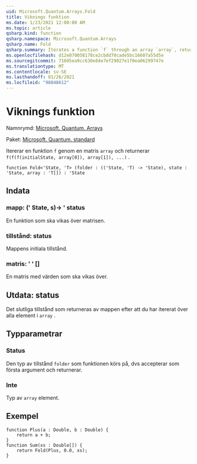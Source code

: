 ```yaml
---
uid: Microsoft.Quantum.Arrays.Fold
title: Viknings funktion
ms.date: 1/23/2021 12:00:00 AM
ms.topic: article
qsharp.kind: function
qsharp.namespace: Microsoft.Quantum.Arrays
qsharp.name: Fold
qsharp.summary: Iterates a function `f` through an array `array`, returning `f(f(f(initialState, array[0]), array[1]), ...)`.
ms.openlocfilehash: d12e070058178ce2cbdd70cade5bc16607a55d5e
ms.sourcegitcommit: 71605ea9cc630e84e7ef29027e1f0ea06299747e
ms.translationtype: MT
ms.contentlocale: sv-SE
ms.lasthandoff: 01/26/2021
ms.locfileid: "98848612"
---
```

# <a name="fold-function"></a>Viknings funktion

Namnrymd: [Microsoft. Quantum. Arrays](xref:Microsoft.Quantum.Arrays)

Paket: [Microsoft. Quantum. standard](https://nuget.org/packages/Microsoft.Quantum.Standard)


Itererar en funktion `f` genom en matris `array` och returnerar `f(f(f(initialState, array[0]), array[1]), ...)` .

```qsharp
function Fold<'State, 'T> (folder : (('State, 'T) -> 'State), state : 'State, array : 'T[]) : 'State
```


## <a name="input"></a>Indata

### <a name="folder--statet---state"></a>mapp: (' State, s)-> ' status

En funktion som ska vikas över matrisen.


### <a name="state--state"></a>tillstånd: status

Mappens initiala tillstånd.


### <a name="array--t"></a>matris: ' ' []

En matris med värden som ska vikas över.



## <a name="output--state"></a>Utdata: status

Det slutliga tillstånd som returneras av mappen efter att du har itererat över alla element i `array` .

## <a name="type-parameters"></a>Typparametrar

### <a name="state"></a>Status

Den typ av tillstånd `folder` som funktionen körs på, dvs accepterar som första argument och returnerar.
### <a name="t"></a>Inte

Typ av `array` element.

## <a name="example"></a>Exempel

```qsharp
function Plus(a : Double, b : Double) {
    return a + b;
}
function Sum(xs : Double[]) {
    return Fold(Plus, 0.0, xs);
}
```